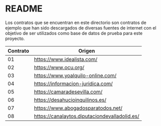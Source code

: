 # README

Los contratos que se encuentran en este directorio son contratos de ejemplo que han sido descargados de diversas fuentes
de internet con el objetivo de ser utilizados como base de datos de prueba para este proyecto.

| Contrato | Origen                                        |
|----------|-----------------------------------------------|
| 01       | https://www.idealista.com/                    |
| 02       | https://www.ocu.org/                          |
| 03       | https://www.yoalquilo-online.com/             |
| 04       | https://informacion-juridica.com/             |
| 05       | https://camaradesevilla.com/                  |
| 06       | https://desahucioinquilinos.es/               |
| 07       | https://www.abogadosparatodos.net/            |
| 08       | https://canalaytos.diputaciondevalladolid.es/ |
